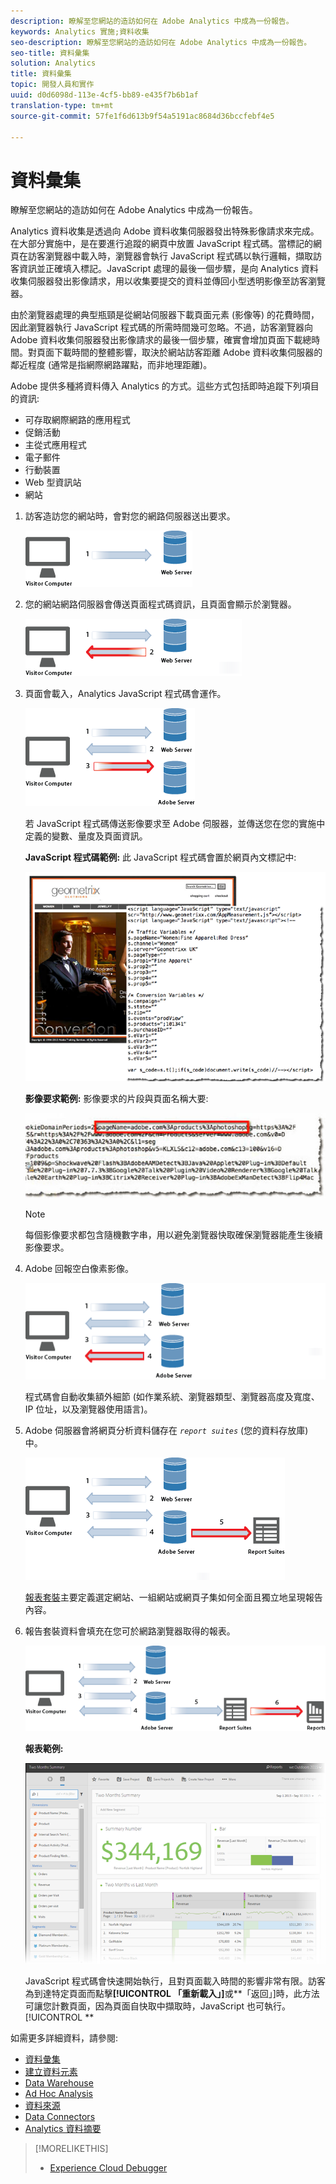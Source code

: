 ```yaml
---
description: 瞭解至您網站的造訪如何在 Adobe Analytics 中成為一份報告。
keywords: Analytics 實施;資料收集
seo-description: 瞭解至您網站的造訪如何在 Adobe Analytics 中成為一份報告。
seo-title: 資料彙集
solution: Analytics
title: 資料彙集
topic: 開發人員和實作
uuid: d0d6098d-113e-4cf5-bb89-e435f7b6b1af
translation-type: tm+mt
source-git-commit: 57fe1f6d613b9f54a5191ac8684d36bccfebf4e5

---
```



# 資料彙集

瞭解至您網站的造訪如何在 Adobe Analytics 中成為一份報告。

Analytics 資料收集是透過向 Adobe 資料收集伺服器發出特殊影像請求來完成。在大部分實施中，是在要進行追蹤的網頁中放置 JavaScript 程式碼。當標記的網頁在訪客瀏覽器中載入時，瀏覽器會執行 JavaScript 程式碼以執行邏輯，擷取訪客資訊並正確填入標記。JavaScript 處理的最後一個步驟，是向 Analytics 資料收集伺服器發出影像請求，用以收集要提交的資料並傳回小型透明影像至訪客瀏覽器。

由於瀏覽器處理的典型瓶頸是從網站伺服器下載頁面元素 (影像等) 的花費時間，因此瀏覽器執行 JavaScript 程式碼的所需時間幾可忽略。不過，訪客瀏覽器向 Adobe 資料收集伺服器發出影像請求的最後一個步驟，確實會增加頁面下載總時間。對頁面下載時間的整體影響，取決於網站訪客距離 Adobe 資料收集伺服器的鄰近程度 (通常是指網際網路躍點，而非地理距離)。

Adobe 提供多種將資料傳入 Analytics 的方式。這些方式包括即時追蹤下列項目的資訊:

* 可存取網際網路的應用程式
* 促銷活動
* 主從式應用程式
* 電子郵件
* 行動裝置
* Web 型資訊站
* 網站

<!-- 

<p>Need to reconcile with Data Collection topics in the user guide, in this guide, and in reference. </p>

 -->

1. 訪客造訪您的網站時，會對您的網路伺服器送出要求。

   ![](assets/how-data-is-collected-1.png)

1. 您的網站網路伺服器會傳送頁面程式碼資訊，且頁面會顯示於瀏覽器。

   ![](assets/how-data-is-collected-2.png)

1. 頁面會載入，Analytics JavaScript 程式碼會運作。

   ![](assets/how-data-is-collected-3.png)

   若 JavaScript 程式碼傳送影像要求至 Adobe 伺服器，並傳送您在您的實施中定義的變數、量度及頁面資訊。

   **JavaScript 程式碼範例:** 此 JavaScript 程式碼會置於網頁內文標記中:

   ![](assets/code-example-geometrixx.png)

   **影像要求範例:** 影像要求的片段與頁面名稱大要:

   ![](assets/image-request-snippet.png)

   >[!NOTE]
   >
   >每個影像要求都包含隨機數字串，用以避免瀏覽器快取確保瀏覽器能產生後續影像要求。

1. Adobe 回報空白像素影像。

   ![](assets/how-data-is-collected-4.png)

   程式碼會自動收集額外細節 (如作業系統、瀏覽器類型、瀏覽器高度及寬度、IP 位址，以及瀏覽器使用語言)。

1. Adobe 伺服器會將網頁分析資料儲存在 *`report suites`* (您的資料存放庫) 中。

   ![](assets/how-data-is-collected-5.png)

   [報表套裝](https://marketing.adobe.com/resources/help/en_US/reference/report_suites_admin.html)主要定義選定網站、一組網站或網頁子集如何全面且獨立地呈現報告內容。

1. 報告套裝資料會填充在您可於網路瀏覽器取得的報表。

   ![](assets/how-data-is-collected-6.png)

   **報表範例:**

   ![](assets/two-months-summary-project.png)

   JavaScript 程式碼會快速開始執行，且對頁面載入時間的影響非常有限。訪客為到達特定頁面而點擊&#x200B;**[!UICONTROL 「重新載入」]**&#x200B;或&#x200B;**「返回」]時，此方法可讓您計數頁面，因為頁面自快取中擷取時，JavaScript 也可執行。[!UICONTROL **

如需更多詳細資料，請參閱:

* [資料彙集](/help/implement/js-implementation/data-collection/query-parameters.md)
* [建立資料元素](/help/implement/c-implement-with-dtm/t-data-element.md)
* [Data Warehouse](https://marketing.adobe.com/resources/help/en_US/reference/data_warehouse.html)
* [Ad Hoc Analysis](https://marketing.adobe.com/resources/help/en_US/dsc/c_getting_started.html)
* [資料來源](https://marketing.adobe.com/resources/help/en_US/whitepapers/ftp/ftp_datasources.html)
* [Data Connectors](https://marketing.adobe.com/resources/help/en_US/whitepapers/ftp/ftp_genesis.html)
* [Analytics 資料摘要](/help/export/analytics-data-feed/c-getstarted/data-feed-overview.md)

>[!MORELIKETHIS]
>       
>* [Experience Cloud Debugger](/help/implement/impl-testing/debugger.md)

